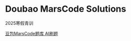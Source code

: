 # Doubao MarsCode Solutions

2025寒假青训

<a href="https://juejin.cn/problemset">豆包MarsCode题库 AI刷题</a>

